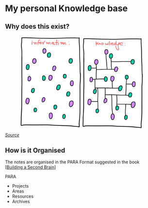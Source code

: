 # My personal Knowledge base

## Why does this exist?

<img style="display: block; margin-left: auto; margin-right: auto; width: 80%;" src="assets/images/information-vs-knowledge.png" alt="information-vs-knowledge" />

*[Source](https://www.gapingvoid.com/blog/2014/01/22/information-vs-knowledge/)*

## How is it Organised
The notes are organised in the PARA Format suggested in the book [[Building a Second Brain]]

PARA
 * Projects
 * Areas
 * Resources
 * Archives

[//begin]: # "Autogenerated link references for markdown compatibility"
[Building a Second Brain]: <books/Building a Second Brain.md> "Building a Second Brain"
[//end]: # "Autogenerated link references"